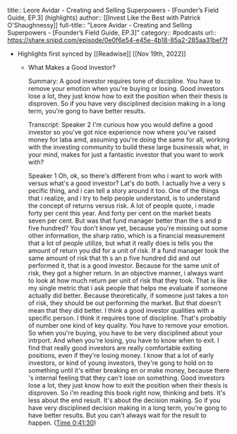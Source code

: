 title:: Leore Avidar - Creating and Selling Superpowers - [Founder’s Field Guide, EP.3] (highlights)
author:: [[Invest Like the Best with Patrick O'Shaughnessy]]
full-title:: "Leore Avidar - Creating and Selling Superpowers - [Founder’s Field Guide, EP.3]"
category:: #podcasts
url:: https://share.snipd.com/episode/0e0f6e54-e45e-4b18-85a2-285aa31bef7f

- Highlights first synced by [[Readwise]] [[Nov 19th, 2022]]
	- What Makes a Good Investor?
	  
	  Summary:
	  A good investor requires tone of discipline. You have to remove your emotion when you're buying or losing. Good investors lose a lot, they just know how to exit the position when their thesis is disproven. So if you have very disciplined decision making in a long term, you're gong to have better results.
	  
	  Transcript:
	  Speaker 2
	  I'm curious how you would define a good investor so you've got nice experience now where you've raised money for laba amd, assuming you're doing the same for all, working with the investing community to build these large businessis what, in your mind, makes for just a fantastic investor that you want to work with?
	  
	  Speaker 1
	  Oh, ok, so there's different from who i want to work with versus what's a good investor? Lat's do both. I actually hve a very s pecific thing, and i can tell a story around it too. One of the things that i realize, and i try to help people understand, is to understand the concept of returns versus risk. A lot of people quote, i made forty per cent this year. And forty per cent on the market beats seven per cent. But was that fund manager better than the s and p five hundred? You don't know yet, because you're missing out some other information, the sharp ratio, which is a financial measurement that a lot of people utilize, but what it really does is tells you the amount of return you did for a unit of risk. If a fund manager took the same amount of risk that th s an p five hundred did and out performed it, that is a good investor. Because for the same unit of risk, they got a higher return. In an objective manner, i always want to look at how much return per unit of risk that they took. That is like my single metric that i ask people that helps me evaluate if someone actually did better. Because theoretically, if someone just takes a ton of risk, they should be out performing the market. But that doesn't mean that they did better. I think a good investor qualities with a specific person. I think it requires tone of discipline. That's probably of number one kind of key quality. You have to remove your emotion. So when you're buying, you have to be very disciplined about your intrport. And when you're losing, you have to know when to exit. I find that really good investors are really comfortable exiting positions, even if they're losing money. I know that a lot of early investors, or kind of young investors, they're gong to hold on to something until it's either breaking en or make money, because there 's internal feeling that they can't lose on something. Good investors lose a lot, they just know how to exit the position when their thesis is disproven. So i'm reading this book right now, thinking and bets. It's less about the end result. It's about the decision making. So if you have very disciplined decision making in a long term, you're gong to have better results. But you can't always wait for the result to happen. ([Time 0:41:30](https://share.snipd.com/snip/9ef2b5e5-6e50-4054-bbda-f0fd02651abd))